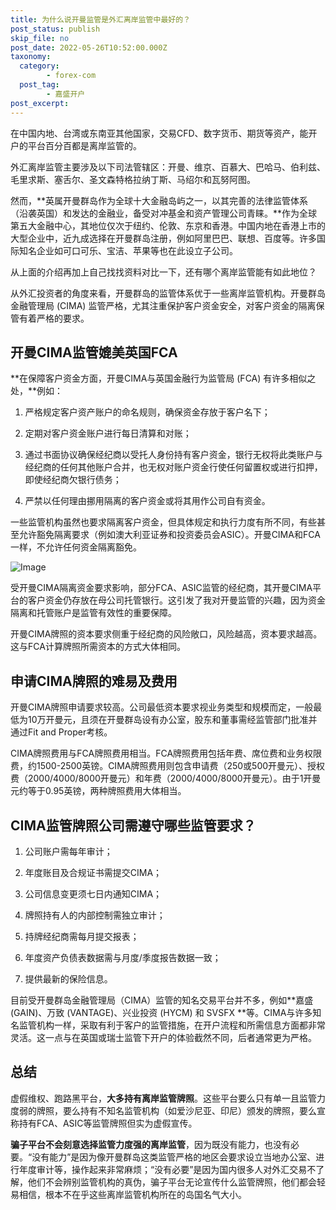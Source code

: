 ```yaml
---
title: 为什么说开曼监管是外汇离岸监管中最好的？
post_status: publish
skip_file: no
post_date: 2022-05-26T10:52:00.000Z
taxonomy:
  category:
        - forex-com
  post_tag:
        - 嘉盛开户
post_excerpt: 
---
```

在中国内地、台湾或东南亚其他国家，交易CFD、数字货币、期货等资产，能开户的平台百分百都是离岸监管的。

外汇离岸监管主要涉及以下司法管辖区：开曼、维京、百慕大、巴哈马、伯利兹、毛里求斯、塞舌尔、圣文森特格拉纳丁斯、马绍尔和瓦努阿图。

然而，**英属开曼群岛作为全球十大金融岛屿之一，以其完善的法律监管体系（沿袭英国）和发达的金融业，备受对冲基金和资产管理公司青睐。**作为全球第五大金融中心，其地位仅次于纽约、伦敦、东京和香港。中国内地在香港上市的大型企业中，近九成选择在开曼群岛注册，例如阿里巴巴、联想、百度等。许多国际知名企业如可口可乐、宝洁、苹果等也在此设立子公司。

从上面的介绍再加上自己找找资料对比一下，还有哪个离岸监管能有如此地位？

从外汇投资者的角度来看，开曼群岛的监管体系优于一些离岸监管机构。开曼群岛金融管理局 (CIMA) 监管严格，尤其注重保护客户资金安全，对客户资金的隔离保管有着严格的要求。

## 开曼CIMA监管媲美英国FCA

**在保障客户资金方面，开曼CIMA与英国金融行为监管局 (FCA) 有许多相似之处，**例如：

1. 严格规定客户资产账户的命名规则，确保资金存放于客户名下；

1. 定期对客户资金账户进行每日清算和对账；

1. 通过书面协议确保经纪商以受托人身份持有客户资金，银行无权将此类账户与经纪商的任何其他账户合并，也无权对账户资金行使任何留置权或进行扣押，即使经纪商欠银行债务；

1. 严禁以任何理由挪用隔离的客户资金或将其用作公司自有资金。

一些监管机构虽然也要求隔离客户资金，但具体规定和执行力度有所不同，有些甚至允许豁免隔离要求（例如澳大利亚证券和投资委员会ASIC）。开曼CIMA和FCA一样，不允许任何资金隔离豁免。

![Image](https://prod-files-secure.s3.us-west-2.amazonaws.com/39ed1227-6d7d-4570-be36-9ccd4a2c4241/bd849744-3fcb-4a37-8312-357962c8f065/image.png?X-Amz-Algorithm=AWS4-HMAC-SHA256&X-Amz-Content-Sha256=UNSIGNED-PAYLOAD&X-Amz-Credential=ASIAZI2LB466ZL65FNG6%2F20250307%2Fus-west-2%2Fs3%2Faws4_request&X-Amz-Date=20250307T101356Z&X-Amz-Expires=3600&X-Amz-Security-Token=IQoJb3JpZ2luX2VjEPr%2F%2F%2F%2F%2F%2F%2F%2F%2F%2FwEaCXVzLXdlc3QtMiJHMEUCIQDAJfqEQLpu6QN2Fl8xYibpiE4yBHLmSGUIwH4NaD6xlwIgTRnIvgdDWmi%2B28hFAd39dnEXeF3eJHqs20PSPhnUwfIq%2FwMIQxAAGgw2Mzc0MjMxODM4MDUiDNFbP%2BE1MFKxeUvtYSrcA7nGnwXli0ceZIfbthglaP49gdyTq2shBCnl7%2BXD22swLU3HG9KR5Gn%2F23mKvEYG%2B5%2Fgp3Wo82NgJhotEEGa%2B8tImjCv96U44B1te5rcSuh6SOBz5tg2tLN3lIF1%2BIYlg5IXHMsQDYtqyZpLydw2spNjhpieF%2F%2B%2BEO%2FMxIXphxrRQoXhfFzD8uq7ZdeZn7PmtLN5GUn1BMjgGRtIHv931MATZ0i5WpVkRMPVaRX6oCP7ym7FHFXlNLzQgNgvomid1NbJSdE%2FwBY%2FRpuaRqITpqA5nr6HIB5MZNXkt3UNjWfS1QTdnk4UUV1tRrjEKF1o8tQ6lwQt4940ij7L3CSbdgL2MPDYD6VFfUBEflO2Gy4cWYVm%2F3CkSNG8zVxm0a7F7LsJblqydINScvp2JE3yv1BlRZ%2FXmdQLsO0o9ATZcNWi9kAnD5%2B2cEHiA6WzCA0BR6DMpMQ9dC58whpsor2xZcnsUtBmCKWxvQZGvpdlOn%2FKj5r5ARf%2BQSrtJSxw8VdUGm7Eac0LTGE%2BPtqPtbTAccJEbn%2FUsTxm7gQeWIi2bnxhLnDYAVw1SE4kNGwrby7NEVRDEqRU41Cb3VQ%2FZWEb8Gs8kPXeIeVSNmm5NqGaEAQt7AJVID%2BTUwq8l9BlMJuGq74GOqUBcj%2BWfAFxhWwx5d2JVHVqqJ2DNXSc4lLa8B0SXWoFna3CUPZvRG9Ut1PduSHI8uMLVx3EOiQ7p90DYjKkPHeupJ74YflQH8MyMjCFH%2Fx%2BxCVeTVT9rtq2LhLcxmCKeAJvtM7OII1I6T9jlp3uxuE780rIiHd2kR1Xwxy%2BsdEZWgzmmN6kAjZGmrGEN2Akc7y%2BuGeIpH0k1uLd1%2F2pv0AQfq6EwS4v&X-Amz-Signature=37061cc123d1d3e110c441c9fc5a65627fb50b25df6f8bbe4e1add48b830c8c4&X-Amz-SignedHeaders=host&x-id=GetObject)

受开曼CIMA隔离资金要求影响，部分FCA、ASIC监管的经纪商，其开曼CIMA平台的客户资金仍存放在母公司托管银行。这引发了我对开曼监管的兴趣，因为资金隔离和托管账户是监管有效性的重要保障。

开曼CIMA牌照的资本要求侧重于经纪商的风险敞口，风险越高，资本要求越高。这与FCA计算牌照所需资本的方式大体相同。

## **申请CIMA牌照的难易及费用**

开曼CIMA牌照申请要求较高。公司最低资本要求视业务类型和规模而定，一般最低为10万开曼元，且须在开曼群岛设有办公室，股东和董事需经监管部门批准并通过Fit and Proper考核。

CIMA牌照费用与FCA牌照费用相当。FCA牌照费用包括年费、席位费和业务权限费，约1500-2500英镑。CIMA牌照费用则包含申请费（250或500开曼元）、授权费（2000/4000/8000开曼元）和年费（2000/4000/8000开曼元）。由于1开曼元约等于0.95英镑，两种牌照费用大体相当。

## CIMA监管牌照公司需遵守哪些监管要求？

1. 公司账户需每年审计；

1. 年度账目及合规证书需提交CIMA；

1. 公司信息变更须七日内通知CIMA；

1. 牌照持有人的内部控制需独立审计；

1. 持牌经纪商需每月提交报表；

1. 年度资产负债表数据需与月度/季度报告数据一致；

1. 提供最新的保险信息。

目前受开曼群岛金融管理局（CIMA）监管的知名交易平台并不多，例如**嘉盛 (GAIN)、万致 (VANTAGE)、兴业投资 (HYCM) 和 SVSFX **等。CIMA与许多知名监管机构一样，采取有利于客户的监管措施，在开户流程和所需信息方面都非常灵活。这一点与在英国或瑞士监管下开户的体验截然不同，后者通常更为严格。

## 总结

虚假维权、跑路黑平台，**大多持有离岸监管牌照**。这些平台要么只有单一且监管力度弱的牌照，要么持有不知名监管机构（如爱沙尼亚、印尼）颁发的牌照，要么宣称持有FCA、ASIC等监管牌照但实为虚假宣传。

**骗子平台不会刻意选择监管力度强的离岸监管**，因为既没有能力，也没有必要。“没有能力”是因为像开曼群岛这类监管严格的地区会要求设立当地办公室、进行年度审计等，操作起来非常麻烦；“没有必要”是因为国内很多人对外汇交易不了解，他们不会辨别监管机构的真伪，骗子平台无论宣传什么监管牌照，他们都会轻易相信，根本不在乎这些离岸监管机构所在的岛国名气大小。